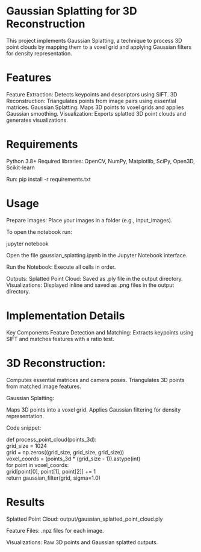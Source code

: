 # Gaussian Splatting for 3D Reconstruction
This project implements Gaussian Splatting, a technique to process 3D point clouds by mapping them to a voxel grid and applying Gaussian filters for density representation.

# Features
Feature Extraction: Detects keypoints and descriptors using SIFT.
3D Reconstruction: Triangulates points from image pairs using essential matrices.
Gaussian Splatting: Maps 3D points to voxel grids and applies Gaussian smoothing.
Visualization: Exports splatted 3D point clouds and generates visualizations.

# Requirements
Python 3.8+
Required libraries: OpenCV, NumPy, Matplotlib, SciPy, Open3D, Scikit-learn

Run: 
pip install -r requirements.txt  

# Usage
Prepare Images: Place your images in a folder (e.g., input_images).

To open the notebook run:

jupyter notebook  

Open the file gaussian_splatting.ipynb in the Jupyter Notebook interface.

Run the Notebook:
Execute all cells in order.

Outputs:
Splatted Point Cloud: Saved as .ply file in the output directory.
Visualizations: Displayed inline and saved as .png files in the output directory.

# Implementation Details
Key Components
Feature Detection and Matching:
Extracts keypoints using SIFT and matches features with a ratio test.

# 3D Reconstruction:

Computes essential matrices and camera poses. Triangulates 3D points from matched image features.

Gaussian Splatting:

Maps 3D points into a voxel grid.
Applies Gaussian filtering for density representation.

Code snippet:

def process_point_cloud(points_3d):  
    grid_size = 1024  
    grid = np.zeros((grid_size, grid_size, grid_size))  
    voxel_coords = (points_3d * (grid_size - 1)).astype(int)  
    for point in voxel_coords:  
        grid[point[0], point[1], point[2]] += 1  
    return gaussian_filter(grid, sigma=1.0)  


# Results
Splatted Point Cloud: output/gaussian_splatted_point_cloud.ply

Feature Files: .npz files for each image.

Visualizations: Raw 3D points and Gaussian splatted outputs.
